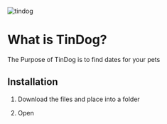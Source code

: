 ![tindog](https://user-images.githubusercontent.com/118246570/212588824-4e733490-bd92-40d2-9996-7bcc5986ba8b.png)

# What is TinDog?

The Purpose of TinDog is to find dates for your pets

## Installation

1. Download the files and place into a folder

2. Open
